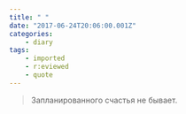 ```yaml
---
title: " "
date: "2017-06-24T20:06:00.001Z"
categories:
    - diary
tags:
    - imported
    - r:eviewed
    - quote
---
```


> Запланированного счастья не бывает.
